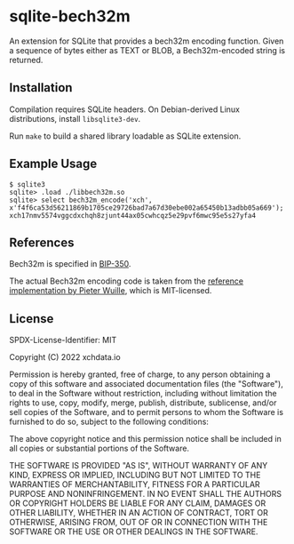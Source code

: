 # sqlite-bech32m

An extension for SQLite that provides a bech32m encoding function. Given
a sequence of bytes either as TEXT or BLOB, a Bech32m-encoded string is
returned.

## Installation

Compilation requires SQLite headers. On Debian-derived Linux distributions,
install `libsqlite3-dev`.

Run `make` to build a shared library loadable as SQLite extension.

## Example Usage

```
$ sqlite3
sqlite> .load ./libbech32m.so
sqlite> select bech32m_encode('xch', x'f4f6ca53d56211869b1705ce29726bad7a67d30ebe002a65450b13adbb05a669');
xch17nmv5574vggcdxchqh8zjunt44ax05cwhcqz5e29pvf6mwc95e5s27yfa4
```

## References

Bech32m is specified in [BIP-350].

The actual Bech32m encoding code is taken from the [reference implementation by
Pieter Wuille][1], which is MIT-licensed.

[BIP-350]: https://github.com/bitcoin/bips/blob/master/bip-0350.mediawiki
[1]: https://github.com/sipa/bech32/tree/master/ref/c

## License

SPDX-License-Identifier: MIT

Copyright (C) 2022 xchdata.io

Permission is hereby granted, free of charge, to any person obtaining a copy of
this software and associated documentation files (the "Software"), to deal in
the Software without restriction, including without limitation the rights to
use, copy, modify, merge, publish, distribute, sublicense, and/or sell copies
of the Software, and to permit persons to whom the Software is furnished to do
so, subject to the following conditions:

The above copyright notice and this permission notice shall be included in all
copies or substantial portions of the Software.

THE SOFTWARE IS PROVIDED "AS IS", WITHOUT WARRANTY OF ANY KIND, EXPRESS OR
IMPLIED, INCLUDING BUT NOT LIMITED TO THE WARRANTIES OF MERCHANTABILITY,
FITNESS FOR A PARTICULAR PURPOSE AND NONINFRINGEMENT. IN NO EVENT SHALL THE
AUTHORS OR COPYRIGHT HOLDERS BE LIABLE FOR ANY CLAIM, DAMAGES OR OTHER
LIABILITY, WHETHER IN AN ACTION OF CONTRACT, TORT OR OTHERWISE, ARISING FROM,
OUT OF OR IN CONNECTION WITH THE SOFTWARE OR THE USE OR OTHER DEALINGS IN THE
SOFTWARE.
